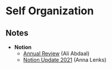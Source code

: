 # Self Organization

## Notes

* **Notion**
  * [Annual Review](https://www.youtube.com/watch?v=ERGbgvvCJ8o) (Ali Abdaal)
  * [Notion Update 2021](https://www.youtube.com/watch?v=XsqtQ0XneGI) (Anna Lenks)
